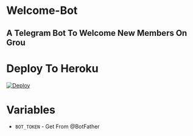 # Welcome-Bot
A Telegram Bot To Welcome New Members On Grou
--

# Deploy To Heroku


[![Deploy](https://www.herokucdn.com/deploy/button.svg)](https://heroku.com/deploy?template=https://github.com/RBBOTDEVELOPER/Welcome-Bot)

# Variables
- `BOT_TOKEN` - Get From @BotFather





